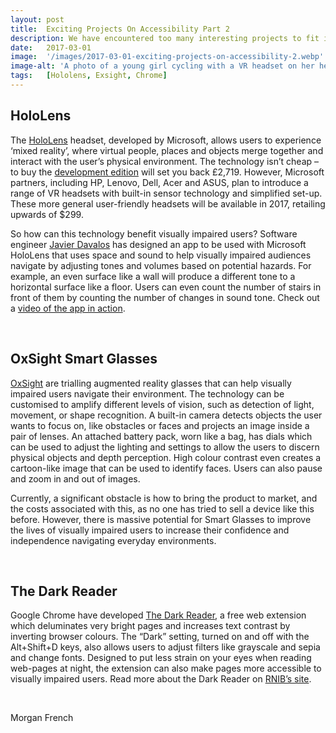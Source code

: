 ```yaml
---
layout: post
title:  Exciting Projects On Accessibility Part 2
description: We have encountered too many interesting projects to fit into our last blog post on exciting projects, so here is part two. 
date:   2017-03-01
image:  '/images/2017-03-01-exciting-projects-on-accessibility-2.webp'
image-alt: 'A photo of a young girl cycling with a VR headset on her head.'
tags:   [Hololens, Exsight, Chrome]
---
```


## HoloLens
The [HoloLens](https://www.microsoft.com/en-gb/hololens/) headset, developed by Microsoft, allows users to experience ‘mixed reality’, where virtual people, places and objects merge together and interact with the user’s physical environment. The technology isn’t cheap – to buy the [development edition](https://www.microsoft.com/en-gb/hololens/buy) will set you back £2,719. However, Microsoft partners, including HP, Lenovo, Dell, Acer and ASUS, plan to introduce a range of VR headsets with built-in sensor technology and simplified set-up. These more general user-friendly headsets will be available in 2017, retailing upwards of $299.

So how can this technology benefit visually impaired users? Software engineer [Javier Davalos](https://www.linkedin.com/in/javierdavalos/) has designed an app to be used with Microsoft HoloLens that uses space and sound to help visually impaired audiences navigate by adjusting tones and volumes based on potential hazards. For example, an even surface like a wall will produce a different tone to a horizontal surface like a floor. Users can even count the number of stairs in front of them by counting the number of changes in sound tone. Check out a [video of the app in action](https://hololens.reality.news/news/video-space-sound-used-help-visually-impaired-navigate-with-hololens-0176275/).

<br>

## OxSight Smart Glasses
[OxSight](https://www.visionaid.co.uk/oxsight) are trialling augmented reality glasses that can help visually impaired users navigate their environment. The technology can be customised to amplify different levels of vision, such as detection of light, movement, or shape recognition. A built-in camera detects objects the user wants to focus on, like obstacles or faces and projects an image inside a pair of lenses. An attached battery pack, worn like a bag, has dials which can be used to adjust the lighting and settings to allow the users to discern physical objects and depth perception. High colour contrast even creates a cartoon-like image that can be used to identify faces. Users can also pause and zoom in and out of images.

Currently, a significant obstacle is how to bring the product to market, and the costs associated with this, as no one has tried to sell a device like this before. However, there is massive potential for Smart Glasses to improve the lives of visually impaired users to increase their confidence and independence navigating everyday environments.

<br>

## The Dark Reader
Google Chrome have developed [The Dark Reader](https://chrome.google.com/webstore/detail/dark-reader/eimadpbcbfnmbkopoojfekhnkhdbieeh?hl=en), a free web extension which deluminates very bright pages and increases text contrast by inverting browser colours. The “Dark” setting, turned on and off with the Alt+Shift+D keys, also allows users to adjust filters like grayscale and sepia and change fonts. Designed to put less strain on your eyes when reading web-pages at night, the extension can also make pages more accessible to visually impaired users. Read more about the Dark Reader on [RNIB’s site](https://www.rnib.org.uk/insight-online/free-extension-webpages-more-accessible?utm_campaign=darkreader&utm_medium=social-media&utm_source=twitter&utm_content=nbonline&utm_term=).

<br>

Morgan French